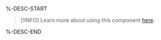 %-DESC-START

>[!INFO]
> Learn more about using this component [here](../learning/app-component).

%-DESC-END

